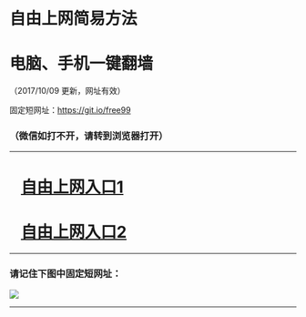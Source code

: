 ﻿# 自由上网简易方法

# 电脑、手机一键翻墙

（2017/10/09 更新，网址有效）

固定短网址：https://git.io/free99

### （微信如打不开，请转到浏览器打开）


***





# &nbsp;&nbsp; <a href="http://ft78168749.fwq-tz-1001.info/fwqtz01.html?t=100900115749 " target="_blank">自由上网入口1</a>
# &nbsp;&nbsp; <a href="http://ft3215016717.fwq-tz-1002.info/fwqtz02.html?t=100900111639 " target="_blank">自由上网入口2</a>
***

### 请记住下图中固定短网址：

<img src="https://s3-us-west-2.amazonaws.com/fwq-1001/yjfq-20170905okok.png" /> 


***

